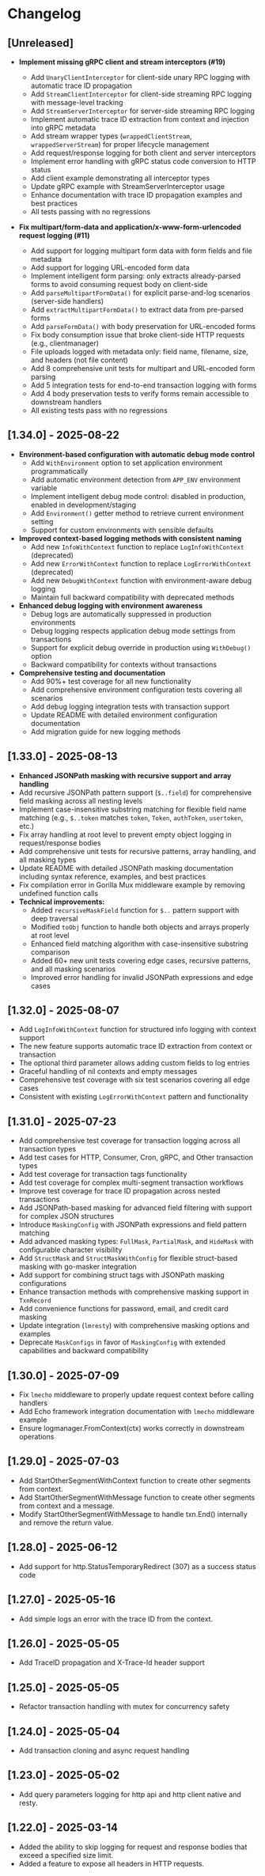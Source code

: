 # Changelog

## [Unreleased]
- **Implement missing gRPC client and stream interceptors (#19)**
  - Add `UnaryClientInterceptor` for client-side unary RPC logging with automatic trace ID propagation
  - Add `StreamClientInterceptor` for client-side streaming RPC logging with message-level tracking
  - Add `StreamServerInterceptor` for server-side streaming RPC logging
  - Implement automatic trace ID extraction from context and injection into gRPC metadata
  - Add stream wrapper types (`wrappedClientStream`, `wrappedServerStream`) for proper lifecycle management
  - Add request/response logging for both client and server interceptors
  - Implement error handling with gRPC status code conversion to HTTP status
  - Add client example demonstrating all interceptor types
  - Update gRPC example with StreamServerInterceptor usage
  - Enhance documentation with trace ID propagation examples and best practices
  - All tests passing with no regressions

- **Fix multipart/form-data and application/x-www-form-urlencoded request logging (#11)**
  - Add support for logging multipart form data with form fields and file metadata
  - Add support for logging URL-encoded form data
  - Implement intelligent form parsing: only extracts already-parsed forms to avoid consuming request body on client-side
  - Add `parseMultipartFormData()` for explicit parse-and-log scenarios (server-side handlers)
  - Add `extractMultipartFormData()` to extract data from pre-parsed forms
  - Add `parseFormData()` with body preservation for URL-encoded forms
  - Fix body consumption issue that broke client-side HTTP requests (e.g., clientmanager)
  - File uploads logged with metadata only: field name, filename, size, and headers (not file content)
  - Add 8 comprehensive unit tests for multipart and URL-encoded form parsing
  - Add 5 integration tests for end-to-end transaction logging with forms
  - Add 4 body preservation tests to verify forms remain accessible to downstream handlers
  - All existing tests pass with no regressions

## [1.34.0] - 2025-08-22
- **Environment-based configuration with automatic debug mode control**
  - Add `WithEnvironment` option to set application environment programmatically
  - Add automatic environment detection from `APP_ENV` environment variable
  - Implement intelligent debug mode control: disabled in production, enabled in development/staging
  - Add `Environment()` getter method to retrieve current environment setting
  - Support for custom environments with sensible defaults
- **Improved context-based logging methods with consistent naming**
  - Add new `InfoWithContext` function to replace `LogInfoWithContext` (deprecated)
  - Add new `ErrorWithContext` function to replace `LogErrorWithContext` (deprecated)
  - Add new `DebugWithContext` function with environment-aware debug logging
  - Maintain full backward compatibility with deprecated methods
- **Enhanced debug logging with environment awareness**
  - Debug logs are automatically suppressed in production environments
  - Debug logging respects application debug mode settings from transactions
  - Support for explicit debug override in production using `WithDebug()` option
  - Backward compatibility for contexts without transactions
- **Comprehensive testing and documentation**
  - Add 90%+ test coverage for all new functionality
  - Add comprehensive environment configuration tests covering all scenarios
  - Add debug logging integration tests with transaction support
  - Update README with detailed environment configuration documentation
  - Add migration guide for new logging methods

## [1.33.0] - 2025-08-13
- **Enhanced JSONPath masking with recursive support and array handling**
- Add recursive JSONPath pattern support (`$..field`) for comprehensive field masking across all nesting levels
- Implement case-insensitive substring matching for flexible field name matching (e.g., `$..token` matches `token`, `Token`, `authToken`, `usertoken`, etc.)
- Fix array handling at root level to prevent empty object logging in request/response bodies
- Add comprehensive unit tests for recursive patterns, array handling, and all masking types
- Update README with detailed JSONPath masking documentation including syntax reference, examples, and best practices
- Fix compilation error in Gorilla Mux middleware example by removing undefined function calls
- **Technical improvements:**
  - Added `recursiveMaskField` function for `$..` pattern support with deep traversal
  - Modified `toObj` function to handle both objects and arrays properly at root level
  - Enhanced field matching algorithm with case-insensitive substring comparison
  - Added 60+ new unit tests covering edge cases, recursive patterns, and all masking scenarios
  - Improved error handling for invalid JSONPath expressions and edge cases

## [1.32.0] - 2025-08-07
- Add `LogInfoWithContext` function for structured info logging with context support
- The new feature supports automatic trace ID extraction from context or transaction
- The optional third parameter allows adding custom fields to log entries
- Graceful handling of nil contexts and empty messages
- Comprehensive test coverage with six test scenarios covering all edge cases
- Consistent with existing `LogErrorWithContext` pattern and functionality

## [1.31.0] - 2025-07-23
- Add comprehensive test coverage for transaction logging across all transaction types
- Add test cases for HTTP, Consumer, Cron, gRPC, and Other transaction types
- Add test coverage for transaction tags functionality
- Add test coverage for complex multi-segment transaction workflows
- Improve test coverage for trace ID propagation across nested transactions
- Add JSONPath-based masking for advanced field filtering with support for complex JSON structures
- Introduce `MaskingConfig` with JSONPath expressions and field pattern matching
- Add advanced masking types: `FullMask`, `PartialMask`, and `HideMask` with configurable character visibility
- Add `StructMask` and `StructMaskWithConfig` for flexible struct-based masking with go-masker integration
- Add support for combining struct tags with JSONPath masking configurations
- Enhance transaction methods with comprehensive masking support in `TxnRecord`
- Add convenience functions for password, email, and credit card masking
- Update integration (`lmresty`) with comprehensive masking options and examples
- Deprecate `MaskConfigs` in favor of `MaskingConfig` with extended capabilities and backward compatibility

## [1.30.0] - 2025-07-09
- Fix `lmecho` middleware to properly update request context before calling handlers
- Add Echo framework integration documentation with `lmecho` middleware example
- Ensure logmanager.FromContext(ctx) works correctly in downstream operations

## [1.29.0] - 2025-07-03
- Add StartOtherSegmentWithContext function to create other segments from context.
- Add StartOtherSegmentWithMessage function to create other segments from context and a message.
- Modify StartOtherSegmentWithMessage to handle txn.End() internally and remove the return value.

## [1.28.0] - 2025-06-12
- Add support for http.StatusTemporaryRedirect (307) as a success status code

## [1.27.0] - 2025-05-16
- Add simple logs an error with the trace ID from the context.

## [1.26.0] - 2025-05-05
- Add TraceID propagation and X-Trace-Id header support

## [1.25.0] - 2025-05-05
- Refactor transaction handling with mutex for concurrency safety

## [1.24.0] - 2025-05-04
- Add transaction cloning and async request handling

## [1.23.0] - 2025-05-02
- Add query parameters logging for http api and http client native and resty.

## [1.22.0] - 2025-03-14
- Added the ability to skip logging for request and response bodies that exceed a specified size limit.
- Added a feature to expose all headers in HTTP requests.

